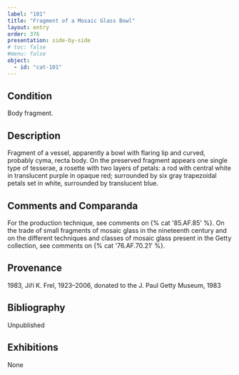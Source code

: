 ```yaml
---
label: "101"
title: "Fragment of a Mosaic Glass Bowl"
layout: entry
order: 376
presentation: side-by-side
# toc: false
#menu: false 
object:
  - id: "cat-101"
---
```


## Condition

Body fragment.

## Description

Fragment of a vessel, apparently a bowl with flaring lip and curved, probably cyma, recta body. On the preserved fragment appears one single type of tesserae, a rosette with two layers of petals: a rod with central white in translucent purple in opaque red; surrounded by six gray trapezoidal petals set in white, surrounded by translucent blue.

## Comments and Comparanda

For the production technique, see comments on {% cat '85.AF.85' %}. On the trade of small fragments of mosaic glass in the nineteenth century and on the different techniques and classes of mosaic glass present in the Getty collection, see comments on {% cat '76.AF.70.21' %}.

## Provenance

1983, Jiří K. Frel, 1923–2006, donated to the J. Paul Getty Museum, 1983

## Bibliography

Unpublished

## Exhibitions

None